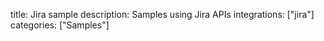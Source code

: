 title: Jira sample
description: Samples using Jira APIs
integrations: ["jira"]
categories: ["Samples"]
